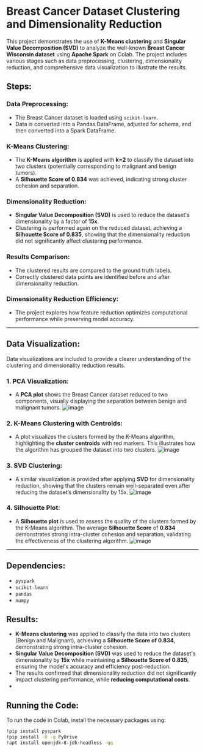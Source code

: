 # Breast Cancer Dataset Clustering and Dimensionality Reduction

This project demonstrates the use of **K-Means clustering** and **Singular Value Decomposition (SVD)** to analyze the well-known **Breast Cancer Wisconsin dataset** using **Apache Spark** on Colab. The project includes various stages such as data preprocessing, clustering, dimensionality reduction, and comprehensive data visualization to illustrate the results.

## Steps:

### Data Preprocessing:
- The Breast Cancer dataset is loaded using `scikit-learn`.
- Data is converted into a Pandas DataFrame, adjusted for schema, and then converted into a Spark DataFrame.

### K-Means Clustering:
- The **K-Means algorithm** is applied with **k=2** to classify the dataset into two clusters (potentially corresponding to malignant and benign tumors).
- A **Silhouette Score of 0.834** was achieved, indicating strong cluster cohesion and separation.

### Dimensionality Reduction:
- **Singular Value Decomposition (SVD)** is used to reduce the dataset's dimensionality by a factor of **15x**.
- Clustering is performed again on the reduced dataset, achieving a **Silhouette Score of 0.835**, showing that the dimensionality reduction did not significantly affect clustering performance.

### Results Comparison:
- The clustered results are compared to the ground truth labels.
- Correctly clustered data points are identified before and after dimensionality reduction.

### Dimensionality Reduction Efficiency:
- The project explores how feature reduction optimizes computational performance while preserving model accuracy.

---

## Data Visualization:

Data visualizations are included to provide a clearer understanding of the clustering and dimensionality reduction results.

### 1. PCA Visualization:
- A **PCA plot** shows the Breast Cancer dataset reduced to two components, visually displaying the separation between benign and malignant tumors.
![image](https://github.com/user-attachments/assets/78fecff0-03ae-4814-ad32-b60b5e7865a6)

### 2. K-Means Clustering with Centroids:
- A plot visualizes the clusters formed by the K-Means algorithm, highlighting the **cluster centroids** with red markers. This illustrates how the algorithm has grouped the dataset into two clusters.
![image](https://github.com/user-attachments/assets/b3351ee2-78af-41a0-b166-548bb48e9cca)

### 3. SVD Clustering:
- A similar visualization is provided after applying **SVD** for dimensionality reduction, showing that the clusters remain well-separated even after reducing the dataset’s dimensionality by 15x.
![image](https://github.com/user-attachments/assets/37dad0b7-a9d5-4b37-95d8-9482099e31a9)

### 4. Silhouette Plot:
- A **Silhouette plot** is used to assess the quality of the clusters formed by the K-Means algorithm. The average **Silhouette Score** of **0.834** demonstrates strong intra-cluster cohesion and separation, validating the effectiveness of the clustering algorithm.
![image](https://github.com/user-attachments/assets/7ca5f5c4-7f62-4095-b2bc-840c53b7a18f)

---

## Dependencies:
- `pyspark`
- `scikit-learn`
- `pandas`
- `numpy`
## Results:
- **K-Means clustering** was applied to classify the data into two clusters (Benign and Malignant), achieving a **Silhouette Score of 0.834**, demonstrating strong intra-cluster cohesion.
- **Singular Value Decomposition (SVD)** was used to reduce the dataset's dimensionality by **15x** while maintaining a **Silhouette Score of 0.835**, ensuring the model's accuracy and efficiency post-reduction.
- The results confirmed that dimensionality reduction did not significantly impact clustering performance, while **reducing computational costs**.
- 
## Running the Code:
To run the code in Colab, install the necessary packages using:
```bash
!pip install pyspark
!pip install -U -q PyDrive
!apt install openjdk-8-jdk-headless -qq


